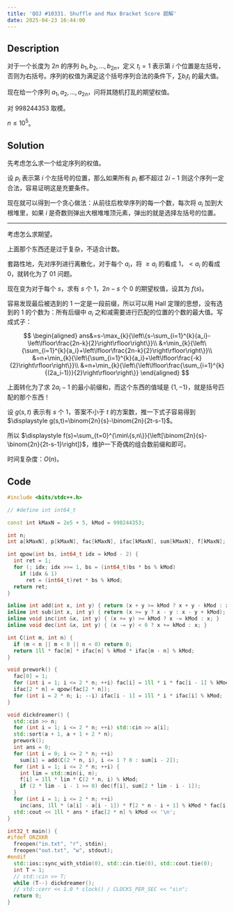 ```yaml
---
title: 'QOJ #10331. Shuffle and Max Bracket Score 题解'
date: 2025-04-23 16:44:00
---
```


## Description

对于一个长度为 $2n$ 的序列 $b_1,b_2,\ldots,b_{2n}$，定义 $t_i=1$ 表示第 $i$ 个位置是左括号，否则为右括号。序列的权值为满足这个括号序列合法的条件下，$\sum b_it_i$ 的最大值。

现在给一个序列 $a_1,a_2,\ldots,a_{2n}$，问将其随机打乱的期望权值。

对 $998244353$ 取模。

$n\leq 10^5$。

## Solution

先考虑怎么求一个给定序列的权值。

设 $p_i$ 表示第 $i$ 个左括号的位置，那么如果所有 $p_i$ 都不超过 $2i-1$ 则这个序列一定合法，容易证明这是充要条件。

现在就可以得到一个贪心做法：从前往后枚举序列的每一个数，每次将 $a_i$ 加到大根堆里，如果 $i$ 是奇数则弹出大根堆堆顶元素，弹出的就是选择左括号的位置。

---

考虑怎么求期望。

上面那个东西还是过于复杂，不适合计数。

套路性地，先对序列进行离散化，对于每个 $a_i$，将 $\geq a_i$ 的看成 $1$，$<a_i$ 的看成 $0$，就转化为了 $01$ 问题。

现在变为对于每个 $s$，求有 $s$ 个 $1$，$2n-s$ 个 $0$ 的期望权值，设其为 $f(s)$。

容易发现最后被选到的 $1$ 一定是一段前缀，所以可以用 Hall 定理的思想，没有选到的 $1$ 的个数为：所有后缀中 $a_i$ 之和减需要进行匹配的位置的个数的最大值。写成式子：

$$
\begin{aligned}
ans&=s-\max_{k}{\left\{s-\sum_{i=1}^{k}{a_i}-\left\lfloor\frac{2n-k}{2}\right\rfloor\right\}}\\
&=\min_{k}{\left\{\sum_{i=1}^{k}{a_i}+\left\lfloor\frac{2n-k}{2}\right\rfloor\right\}}\\
&=n+\min_{k}{\left\{\sum_{i=1}^{k}{a_i}+\left\lfloor\frac{-k}{2}\right\rfloor\right\}}\\
&=n+\min_{k}{\left\{\left\lfloor\frac{\sum_{i=1}^{k}{(2a_i-1)}}{2}\right\rfloor\right\}}
\end{aligned}
$$

上面转化为了求 $2a_i-1$ 的最小前缀和，而这个东西的值域是 $\{1,-1\}$，就是括号匹配的那个东西！

设 $g(s,t)$ 表示有 $s$ 个 $1$，答案不小于 $t$ 的方案数，推一下式子容易得到 $\displaystyle g(s,t)=\binom{2n}{s}-\binom{2n}{2t-s-1}$。

所以 $\displaystyle f(s)=\sum_{t=0}^{\min\{s,n\}}{\left[\binom{2n}{s}-\binom{2n}{2t-s-1}\right]}$，维护一下奇偶的组合数前缀和即可。

时间复杂度：$O(n)$。

## Code

```cpp
#include <bits/stdc++.h>

// #define int int64_t

const int kMaxN = 2e5 + 5, kMod = 998244353;

int n;
int a[kMaxN], p[kMaxN], fac[kMaxN], ifac[kMaxN], sum[kMaxN], f[kMaxN];

int qpow(int bs, int64_t idx = kMod - 2) {
  int ret = 1;
  for (; idx; idx >>= 1, bs = (int64_t)bs * bs % kMod)
    if (idx & 1)
      ret = (int64_t)ret * bs % kMod;
  return ret;
}

inline int add(int x, int y) { return (x + y >= kMod ? x + y - kMod : x + y); }
inline int sub(int x, int y) { return (x >= y ? x - y : x - y + kMod); }
inline void inc(int &x, int y) { (x += y) >= kMod ? x -= kMod : x; }
inline void dec(int &x, int y) { (x -= y) < 0 ? x += kMod : x; }

int C(int m, int n) {
  if (m < n || m < 0 || n < 0) return 0;
  return 1ll * fac[m] * ifac[n] % kMod * ifac[m - n] % kMod;
}

void prework() {
  fac[0] = 1;
  for (int i = 1; i <= 2 * n; ++i) fac[i] = 1ll * i * fac[i - 1] % kMod;
  ifac[2 * n] = qpow(fac[2 * n]);
  for (int i = 2 * n; i; --i) ifac[i - 1] = 1ll * i * ifac[i] % kMod;
}

void dickdreamer() {
  std::cin >> n;
  for (int i = 1; i <= 2 * n; ++i) std::cin >> a[i];
  std::sort(a + 1, a + 1 + 2 * n);
  prework();
  int ans = 0;
  for (int i = 0; i <= 2 * n; ++i)
    sum[i] = add(C(2 * n, i), i <= 1 ? 0 : sum[i - 2]);
  for (int i = 1; i <= 2 * n; ++i) {
    int lim = std::min(i, n);
    f[i] = 1ll * lim * C(2 * n, i) % kMod;
    if (2 * lim - i - 1 >= 0) dec(f[i], sum[2 * lim - i - 1]);
  }
  for (int i = 1; i <= 2 * n; ++i)
    inc(ans, 1ll * (a[i] - a[i - 1]) * f[2 * n - i + 1] % kMod * fac[i - 1] % kMod * fac[2 * n - i + 1] % kMod);
  std::cout << 1ll * ans * ifac[2 * n] % kMod << '\n';
}

int32_t main() {
#ifdef ORZXKR
  freopen("in.txt", "r", stdin);
  freopen("out.txt", "w", stdout);
#endif
  std::ios::sync_with_stdio(0), std::cin.tie(0), std::cout.tie(0);
  int T = 1;
  // std::cin >> T;
  while (T--) dickdreamer();
  // std::cerr << 1.0 * clock() / CLOCKS_PER_SEC << "s\n";
  return 0;
}
```